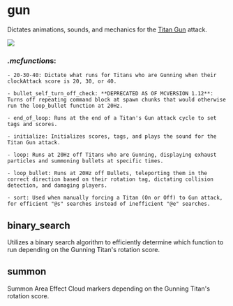 # gun
Dictates animations, sounds, and mechanics for the [Titan Gun](https://www.youtube.com/watch?v=oHlpgGm60Vs) attack.

![](https://media.giphy.com/media/xUNd9Nz6SttINs9ILm/giphy.gif)

### *.mcfunction*s:
    - 20-30-40: Dictate what runs for Titans who are Gunning when their clockAttack score is 20, 30, or 40.
    
    - bullet_self_turn_off_check: **DEPRECATED AS OF MCVERSION 1.12**: Turns off repeating command block at spawn chunks that would otherwise run the loop_bullet function at 20Hz.
    
    - end_of_loop: Runs at the end of a Titan's Gun attack cycle to set tags and scores.
    
    - initialize: Initializes scores, tags, and plays the sound for the Titan Gun attack.
    
    - loop: Runs at 20Hz off Titans who are Gunning, displaying exhaust particles and summoning bullets at specific times.
    
    - loop_bullet: Runs at 20Hz off Bullets, teleporting them in the correct direction based on their rotation tag, dictating collision detection, and damaging players.
    
    - sort: Used when manually forcing a Titan (On or Off) to Gun attack, for efficient "@s" searches instead of inefficient "@e" searches.
    
## binary_search
Utilizes a binary search algorithm to efficiently determine which function to run depending on the Gunning Titan's rotation score.

## summon
Summon Area Effect Cloud markers depending on the Gunning Titan's rotation score.
